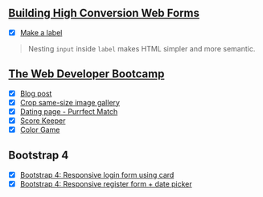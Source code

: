 
## [Building High Conversion Web Forms](https://www.udacity.com/course/building-high-conversion-web-forms--ud890)

- [x] [Make a label](https://codepen.io/nhannguyen95/pen/NzmXXG)
> Nesting `input` inside `label` makes HTML simpler and more semantic.

## [The Web Developer Bootcamp](https://www.udemy.com/the-web-developer-bootcamp/)

- [x] [Blog post](https://codepen.io/nhannguyen95/pen/ZRZvmX)
- [x] [Crop same-size image gallery](https://codepen.io/nhannguyen95/pen/ZRPZoa)
- [x] [Dating page - Purrfect Match](https://codepen.io/nhannguyen95/pen/PagEVq)
- [x] [Score Keeper](https://codepen.io/nhannguyen95/pen/PavRrB)
- [x] [Color Game](https://codepen.io/nhannguyen95/pen/OEegEz)

## Bootstrap 4

- [x] [Bootstrap 4: Responsive login form using card](https://codepen.io/nhannguyen95/pen/GBrvOE)
- [x] [Bootstrap 4: Responsive register form + date picker](https://codepen.io/nhannguyen95/pen/QBpgLw)
